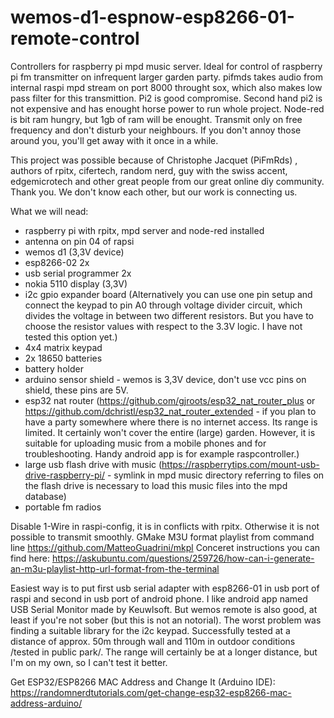 # wemos-d1-espnow-esp8266-01-remote-control
Controllers for raspberry pi mpd music server. Ideal for control of raspberry pi fm transmitter on infrequent larger garden party.  pifmds takes audio from internal raspi mpd stream on port 8000 throught sox, which also makes low pass filter for this transmittion.  Pi2 is good compromise. Second hand pi2 is not expensive and has enought horse power to run whole project. Node-red is bit ram hungry, but 1gb of ram will be enought. Transmit only on free frequency and don't disturb your neighbours. If you don't annoy those around you, you'll get away with it once in a while.

This project was possible because of Christophe Jacquet (PiFmRds) , authors of rpitx, cifertech, random nerd, guy with the swiss accent, edgemicrotech and other great people from our great online diy community. Thank you. We don't know each other, but our work is connecting us. 

What we will nead:
- raspberry pi with rpitx, mpd server and node-red installed
- antenna on pin 04 of rapsi
- wemos d1 (3,3V device)
- esp8266-02 2x
- usb serial programmer 2x
- nokia 5110 display (3,3V)
- i2c gpio expander board (Alternatively you can use one pin setup and connect the keypad to pin A0 through voltage divider circuit, which divides the voltage in between two different resistors. But you have to choose the resistor values with respect to the 3.3V logic. I have not tested this option yet.) 
- 4x4 matrix keypad
- 2x 18650 batteries
- battery holder
- arduino sensor shield - wemos is 3,3V device, don't use vcc pins on shield, these pins are 5V.
- esp32 nat router (https://github.com/gjroots/esp32_nat_router_plus or https://github.com/dchristl/esp32_nat_router_extended - if you plan to have a party somewhere where there is no internet access. Its range is limited. It certainly won't cover the entire (large) garden. However, it is suitable for uploading music from a mobile phones and for troubleshooting. Handy android app is for example raspcontroller.)
- large usb flash drive with music (https://raspberrytips.com/mount-usb-drive-raspberry-pi/ - symlink in mpd music directory referring to files on the flash drive is necessary to load this music files into the mpd database)
- portable fm radios

Disable 1-Wire in raspi-config, it is in conflicts with rpitx. Otherwise it is not possible to transmit smoothly.  GMake M3U format playlist from command line  https://github.com/MatteoGuadrini/mkpl Conceret instructions you can find here: https://askubuntu.com/questions/259726/how-can-i-generate-an-m3u-playlist-http-url-format-from-the-terminal

Easiest way is to put first usb serial adapter with esp8266-01 in usb port of raspi and second in usb port of android phone. I like android app named USB Serial Monitor made by Keuwlsoft. But wemos remote is also good, at least if you're not sober (but this is not an notorial). The worst problem was finding a suitable library for the i2c keypad. Successfully tested at a distance of approx. 50m through wall and  110m in outdoor conditions /tested in public park/. The range will certainly be at a longer distance, but I'm on my own, so I can't test it better.

Get ESP32/ESP8266 MAC Address and Change It (Arduino IDE): https://randomnerdtutorials.com/get-change-esp32-esp8266-mac-address-arduino/

